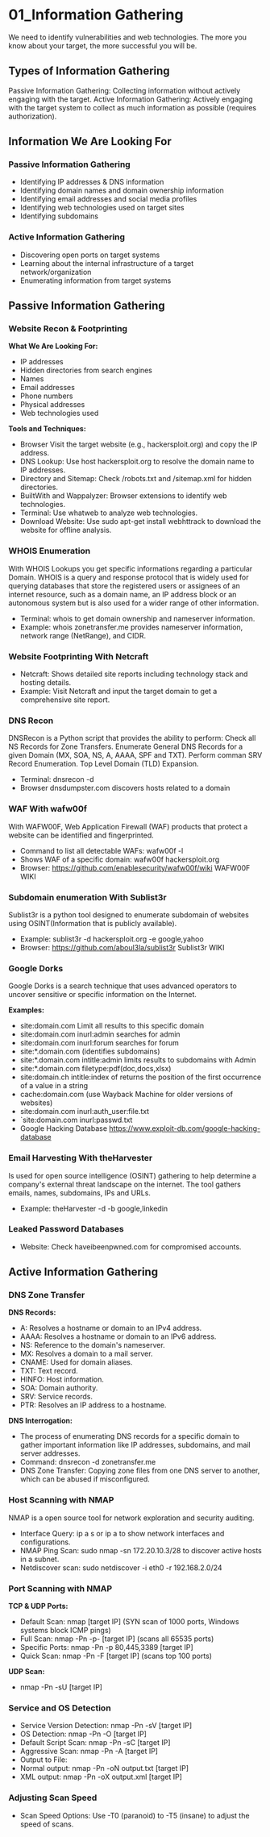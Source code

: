 # 01_Information Gathering

We need to identify vulnerabilities and web technologies. The more you know about your target, the more successful you will be.


## Types of Information Gathering

Passive Information Gathering: Collecting information without actively engaging with the target.
Active Information Gathering: Actively engaging with the target system to collect as much information as possible (requires authorization).


## Information We Are Looking For

### Passive Information Gathering

- Identifying IP addresses & DNS information
- Identifying domain names and domain ownership information
- Identifying email addresses and social media profiles
- Identifying web technologies used on target sites
- Identifying subdomains

### Active Information Gathering
- Discovering open ports on target systems
- Learning about the internal infrastructure of a target network/organization
- Enumerating information from target systems


## Passive Information Gathering

### Website Recon & Footprinting

**What We Are Looking For:**
- IP addresses
- Hidden directories from search engines
- Names
- Email addresses
- Phone numbers
- Physical addresses
- Web technologies used

**Tools and Techniques:**
- Browser Visit the target website (e.g., hackersploit.org) and copy the IP address.
- DNS Lookup: Use host hackersploit.org to resolve the domain name to IP addresses.
- Directory and Sitemap: Check /robots.txt and /sitemap.xml for hidden directories.
- BuiltWith and Wappalyzer: Browser extensions to identify web technologies.
- Terminal: Use whatweb <domain> to analyze web technologies.
- Download Website: Use sudo apt-get install webhttrack to download the website for offline analysis.


### WHOIS Enumeration

With WHOIS Lookups you get specific informations regarding a particular Domain. WHOIS is a query and response protocol that is widely used for querying databases that store the registered users or assignees of an internet resource, such as a domain name, an IP address block or an autonomous system but is also used for a wider range of other information.

- Terminal: whois <domain> to get domain ownership and nameserver information.
- Example: whois zonetransfer.me provides nameserver information, network range (NetRange), and CIDR.


### Website Footprinting With Netcraft

- Netcraft: Shows detailed site reports including technology stack and hosting details.
- Example: Visit Netcraft and input the target domain to get a comprehensive site report.


### DNS Recon

DNSRecon is a Python script that provides the ability to perform: Check all NS Records for Zone Transfers. Enumerate General DNS Records for a given Domain (MX, SOA, NS, A, AAAA, SPF and TXT). Perform comman SRV Record Enumeration. Top Level Domain (TLD) Expansion.

- Terminal: dnsrecon -d <domain>
- Browser dnsdumpster.com discovers hosts related to a domain


### WAF With wafw00f

With WAFW00F, Web Application Firewall (WAF) products that protect a website can be identified and fingerprinted.

- Command to list all detectable WAFs: wafw00f -l
- Shows WAF of a specific domain: wafw00f hackersploit.org
- Browser: https://github.com/enablesecurity/wafw00f/wiki WAFW00F WIKI


### Subdomain enumeration With Sublist3r

Sublist3r is a python tool designed to enumerate subdomain of websites using OSINT(Information that is publicly available).

- Example: sublist3r -d hackersploit.org -e google,yahoo
- Browser: https://github.com/aboul3la/sublist3r Sublist3r WIKI

### Google Dorks

Google Dorks is a search technique that uses advanced operators to uncover sensitive or specific information on the Internet.

**Examples:**
- site:domain.com Limit all results to this specific domain
- site:domain.com inurl:admin searches for admin
- site:domain.com inurl:forum searches for forum
- site:*.domain.com (identifies subdomains)
- site:*.domain.com intitle:admin limits results to subdomains with Admin
- site:*.domain.com filetype:pdf(doc,docs,xlsx)
- site:domain.ch intitle:index of returns the position of the first occurrence of a value in a string
- cache:domain.com (use Wayback Machine for older versions of websites)
- site:domain.com inurl:auth_user:file.txt
- `site:domain.com inurl:passwd.txt
- Google Hacking Database https://www.exploit-db.com/google-hacking-database
### Email Harvesting With theHarvester


Is used for open source intelligence (OSINT) gathering to help determine a company's external threat landscape on the internet. The tool gathers emails, names, subdomains, IPs and URLs.

- Example: theHarvester -d <domain> -b google,linkedin


### Leaked Password Databases

- Website: Check haveibeenpwned.com for compromised accounts.


## Active Information Gathering

### DNS Zone Transfer

**DNS Records:**
- A: Resolves a hostname or domain to an IPv4 address.
- AAAA: Resolves a hostname or domain to an IPv6 address.
- NS: Reference to the domain's nameserver.
- MX: Resolves a domain to a mail server.
- CNAME: Used for domain aliases.
- TXT: Text record.
- HINFO: Host information.
- SOA: Domain authority.
- SRV: Service records.
- PTR: Resolves an IP address to a hostname.

**DNS Interrogation:**
- The process of enumerating DNS records for a specific domain to gather important information like IP addresses, subdomains, and mail server addresses.
- Command: dnsrecon -d zonetransfer.me
- DNS Zone Transfer: Copying zone files from one DNS server to another, which can be abused if misconfigured.


### Host Scanning with NMAP

NMAP is a open source tool for network exploration and security auditing.

- Interface Query: ip a s or ip a to show network interfaces and configurations.
- NMAP Ping Scan: sudo nmap -sn 172.20.10.3/28 to discover active hosts in a subnet.
- Netdiscover scan: sudo netdiscover -i eth0 -r 192.168.2.0/24


### Port Scanning with NMAP

**TCP & UDP Ports:**
- Default Scan: nmap [target IP] (SYN scan of 1000 ports, Windows systems block ICMP pings)
- Full Scan: nmap -Pn -p- [target IP] (scans all 65535 ports)
- Specific Ports: nmap -Pn -p 80,445,3389 [target IP]
- Quick Scan: nmap -Pn -F [target IP] (scans top 100 ports)

**UDP Scan:** 
- nmap -Pn -sU [target IP]


### Service and OS Detection

- Service Version Detection: nmap -Pn -sV [target IP]
- OS Detection: nmap -Pn -O [target IP]
- Default Script Scan: nmap -Pn -sC [target IP]
- Aggressive Scan: nmap -Pn -A [target IP]
- Output to File:
- Normal output: nmap -Pn -oN output.txt [target IP]
- XML output: nmap -Pn -oX output.xml [target IP]


### Adjusting Scan Speed

- Scan Speed Options: Use -T0 (paranoid) to -T5 (insane) to adjust the speed of scans.
